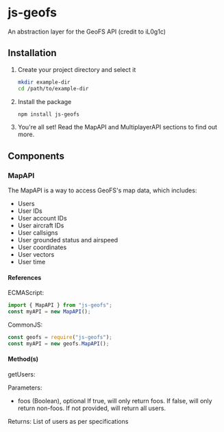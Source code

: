 # js-geofs
An abstraction layer for the GeoFS API (credit to iL0g1c)

## Installation

1. Create your project directory and select it
   ```bash
   mkdir example-dir
   cd /path/to/example-dir
   ```
2. Install the package
   ```bash
   npm install js-geofs
   ```
3. You're all set! Read the MapAPI and MultiplayerAPI sections to find out more.

## Components

### MapAPI

The MapAPI is a way to access GeoFS's map data, which includes:
- Users
- User IDs
- User account IDs
- User aircraft IDs
- User callsigns
- User grounded status and airspeed
- User coordinates
- User vectors
- User time

#### References

ECMAScript:
```js
import { MapAPI } from "js-geofs";
const myAPI = new MapAPI();
```
CommonJS:
```js
const geofs = require("js-geofs");
const myAPI = new geofs.MapAPI();
```

#### Method(s)

getUsers:

Parameters:
- foos (Boolean), optional
  If true, will only return foos. If false, will only return non-foos. If not provided, will return all users.

Returns: List of users as per specifications

